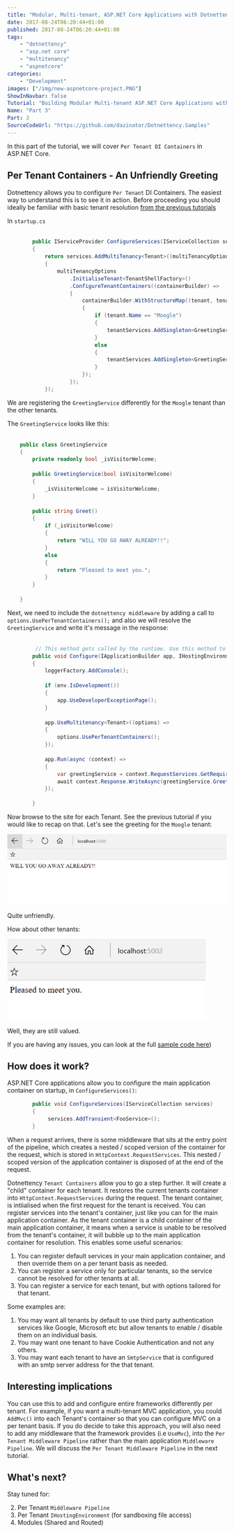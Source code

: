 ```yaml
---
title: "Modular, Multi-tenant, ASP.NET Core Applications with Dotnettency - Part 3"
date: 2017-08-24T06:20:44+01:00
published: 2017-08-24T06:20:44+01:00
tags: 
    - "dotnettency"
    - "asp.net core"
    - "multitenancy" 
    - "aspnetcore"
categories:
    - "Development"
images: ["/img/new-aspnetcore-project.PNG"]
ShowInNavbar: false
Tutorial: "Building Modular Multi-tenant ASP.NET Core Applications with Dotnettency"
Name: "Part 3"
Part: 3
SourceCodeUrl: "https://github.com/dazinator/Dotnettency.Samples"
---
```


In this part of the tutorial, we will cover `Per Tenant DI Containers` in ASP.NET Core.
<!--more--> 

## Per Tenant Containers - An Unfriendly Greeting

Dotnettency allows you to configure `Per Tenant` DI Containers. The easiest way to understand this is to see it in action. Before proceeding you should ideally be familiar with basic tenant resolution [from the previous tutorials](/tutorials#creating-modular-multi-tenant-asp-net-core-application-with-dotnettency)

In `startup.cs`

```csharp

        public IServiceProvider ConfigureServices(IServiceCollection services)
        {
            return services.AddMultiTenancy<Tenant>((multiTenancyOptions) =>
            {
                multiTenancyOptions
                    .InitialiseTenant<TenantShellFactory>()
                    .ConfigureTenantContainers((containerBuilder) =>
                    {
                        containerBuilder.WithStructureMap((tenant, tenantServices) =>
                        {
                            if (tenant.Name == "Moogle")
                            {
                                tenantServices.AddSingleton<GreetingService>(new GreetingService(true));
                            }
                            else
                            {
                                tenantServices.AddSingleton<GreetingService>(new GreetingService(false));
                            }
                        });
                    });
            });

```

We are registering the `GreetingService` differently for the `Moogle` tenant than the other tenants.

The `GreetingService` looks like this:

```csharp

    public class GreetingService
    {
        private readonly bool _isVisitorWelcome;

        public GreetingService(bool isVisitorWelcome)
        {
            _isVisitorWelcome = isVisitorWelcome;
        }

        public string Greet()
        {
            if (_isVisitorWelcome)
            {
                return "WILL YOU GO AWAY ALREADY!!";
            }
            else
            {
                return "Pleased to meet you.";
            }
        }

    }

```

Next, we need to include the `dotnettency middleware` by adding a call to `options.UsePerTenantContainers();` and also we will resolve the `GreetingService` and write it's message in the response:

```csharp

         // This method gets called by the runtime. Use this method to configure the HTTP request pipeline.
        public void Configure(IApplicationBuilder app, IHostingEnvironment env, ILoggerFactory loggerFactory)
        {
            loggerFactory.AddConsole();

            if (env.IsDevelopment())
            {
                app.UseDeveloperExceptionPage();
            }

            app.UseMultitenancy<Tenant>((options) =>
            {
                options.UsePerTenantContainers();
            });

            app.Run(async (context) =>
            {
                var greetingService = context.RequestServices.GetRequiredService<GreetingService>();
                await context.Response.WriteAsync(greetingService.Greet());
            });

        }

```

Now browse to the site for each Tenant. See the previous tutorial if you would like to recap on that. Let's see the greeting for the `Moogle` tenant:

![dotnettencygreetingmoogle.PNG](/img/dotnettencygreetingmoogle.PNG)

Quite unfriendly.

How about other tenants:

![dotnettencygreetinggicrosoft.PNG](/img/dotnettencygreetinggicrosoft.PNG)

Well, they are still valued.

If you are having any issues, you can look at the full [sample code here](https://github.com/dazinator/Dotnettency.Samples))

## How does it work?

ASP.NET Core applications allow you to configure the main application container on startup, in `ConfigureServices()`:

```csharp
        public void ConfigureServices(IServiceCollection services)
        {
             services.AddTransient<FooService>();
        }

```

When a request arrives, there is some middleware that sits at the entry point of the pipeline, which creates a nested / scoped version of the container for the request, which is stored in `HttpContext.RequestServices`. This nested / scoped version of the application container is disposed of at the end of the request.

Dotnettency `Tenant Containers` allow you to go a step further. It will create a "child" container for each tenant. It restores the current tenants container into `HttpContext.RequestServices` during the request. The tenant container, is intiialised when the first request for the tenant is received. You can register services into the tenant's container, just like you can for the main application container. As the tenant container is a child container of the main application container, it means when a service is unable to be resolved from the tenant's container, it will bubble up to the main application container for resolution. This enables some useful scenarios:

1. You can register default services in your main application container, and then override them on a per tenant basis as needed.
2. You can register a service only for particular tenants, so the service cannot be resolved for other tenants at all.
3. You can register a service for each tenant, but with options tailored for that tenant.

Some examples are:

1. You may want all tenants by default to use third party authentication services like Google, Microsoft etc but allow tenants to enable / disable them on an individual basis.
2. You may want one tenant to have Cookie Authentication and not any others. 
3. You may want each tenant to have an `SmtpService` that is configured with an smtp server address for the that tenant.

## Interesting implications

You can use this to add and configure entire frameworks differently per tenant. For example, if you want a multi-tenant MVC application, you could `AddMvc()` into each Tenant's container so that you can configure MVC on a per tenant basis. If you do decide to take this approach, you will also need to add any middleware that the framework provides (i.e `UseMvc`), into the `Per Tenant Middleware Pipeline` rather than the main application `Middleware Pipeline`. We will discuss the `Per Tenant Middleware Pipeline` in the next tutorial.

## What's next?

Stay tuned for:

2. Per Tenant `Middleware Pipeline`
3. Per Tenant `IHostingEnvironment` (for sandboxing file access)
4. Modules (Shared and Routed)